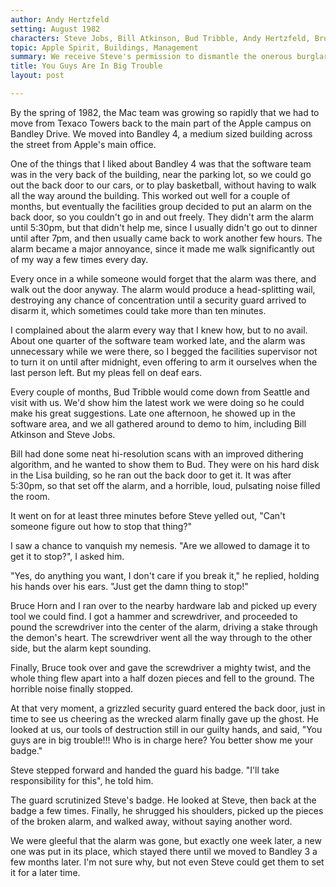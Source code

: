 ```yaml
---
author: Andy Hertzfeld
setting: August 1982
characters: Steve Jobs, Bill Atkinson, Bud Tribble, Andy Hertzfeld, Bruce Horn
topic: Apple Spirit, Buildings, Management
summary: We receive Steve's permission to dismantle the onerous burglar alarm
title: You Guys Are In Big Trouble
layout: post

---
```


By the spring of 1982, the Mac team was growing so rapidly that we had to move from Texaco Towers back to the main part of the Apple campus on Bandley Drive. We moved into Bandley 4, a medium sized building across the street from Apple's main office.

  
  
  
  
One of the things that I liked about Bandley 4 was that the software team was in the very back of the building, near the parking lot, so we could go out the back door to our cars, or to play basketball, without having to walk all the way around the building. This worked out well for a couple of months, but eventually the facilities group decided to put an alarm on the back door, so you couldn't go in and out freely. They didn't arm the alarm until 5:30pm, but that didn't help me, since I usually didn't go out to dinner until after 7pm, and then usually came back to work another few hours. The alarm became a major annoyance, since it made me walk significantly out of my way a few times every day.  
  
  
Every once in a while someone would forget that the alarm was there, and walk out the door anyway. The alarm would produce a head-splitting wail, destroying any chance of concentration until a security guard arrived to disarm it, which sometimes could take more than ten minutes.  
  
  
I complained about the alarm every way that I knew how, but to no avail. About one quarter of the software team worked late, and the alarm was unnecessary while we were there, so I begged the facilities supervisor not to turn it on until after midnight, even offering to arm it ourselves when the last person left. But my pleas fell on deaf ears.  
  
  
Every couple of months, Bud Tribble would come down from Seattle and visit with us. We'd show him the latest work we were doing so he could make his great suggestions. Late one afternoon, he showed up in the software area, and we all gathered around to demo to him, including Bill Atkinson and Steve Jobs.  
  
  
Bill had done some neat hi-resolution scans with an improved dithering algorithm, and he wanted to show them to Bud. They were on his hard disk in the Lisa building, so he ran out the back door to get it. It was after 5:30pm, so that set off the alarm, and a horrible, loud, pulsating noise filled the room.  
  
  
It went on for at least three minutes before Steve yelled out, "Can't someone figure out how to stop that thing?"  
  
  
I saw a chance to vanquish my nemesis. "Are we allowed to damage it to get it to stop?", I asked him.  
  
  
"Yes, do anything you want, I don't care if you break it," he replied, holding his hands over his ears. "Just get the damn thing to stop!"  
  
  
Bruce Horn and I ran over to the nearby hardware lab and picked up every tool we could find. I got a hammer and screwdriver, and proceeded to pound the screwdriver into the center of the alarm, driving a stake through the demon's heart. The screwdriver went all the way through to the other side, but the alarm kept sounding.  
  
  
Finally, Bruce took over and gave the screwdriver a mighty twist, and the whole thing flew apart into a half dozen pieces and fell to the ground. The horrible noise finally stopped.  
  
  
At that very moment, a grizzled security guard entered the back door, just in time to see us cheering as the wrecked alarm finally gave up the ghost. He looked at us, our tools of destruction still in our guilty hands, and said, "You guys are in big trouble!!! Who is in charge here? You better show me your badge."  
  
  
Steve stepped forward and handed the guard his badge. "I'll take responsibility for this", he told him.  
  
  
The guard scrutinized Steve's badge. He looked at Steve, then back at the badge a few times. Finally, he shrugged his shoulders, picked up the pieces of the broken alarm, and walked away, without saying another word.  
  
  
We were gleeful that the alarm was gone, but exactly one week later, a new one was put in its place, which stayed there until we moved to Bandley 3 a few months later. I'm not sure why, but not even Steve could get them to set it for a later time. 
